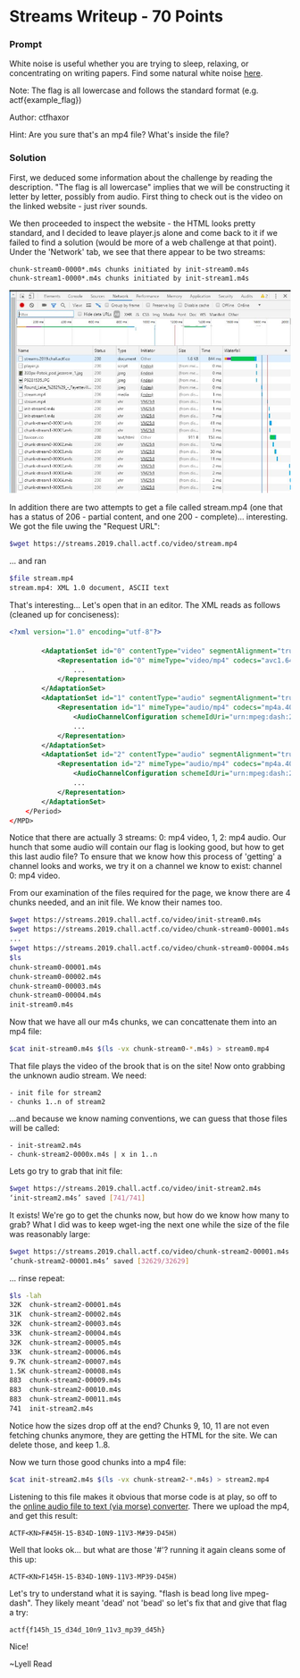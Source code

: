 # Streams Writeup - 70 Points

### Prompt

White noise is useful whether you are trying to sleep, relaxing, or concentrating on writing papers. Find some natural white noise [here](https://streams.2019.chall.actf.co/).

Note: The flag is all lowercase and follows the standard format (e.g. actf{example_flag})

Author: ctfhaxor

Hint: Are you sure that's an mp4 file? What's inside the file?

### Solution

First, we deduced some information about the challenge by reading the description. "The flag is all lowercase" implies that we will be constructing it letter by letter, possibly from audio. First thing to check out is the video on the linked website - just river sounds. 

We then proceeded to inspect the website - the HTML looks pretty standard, and I decided to leave player.js alone and come back to it if we failed to find a solution (would be more of a web challenge at that point). Under the 'Network' tab, we see that there appear to be two streams:
```
chunk-stream0-0000*.m4s chunks initiated by init-stream0.m4s
chunk-stream1-0000*.m4s chunks initiated by init-stream1.m4s
```
![Image](network-inspection.JPG)

In addition there are two attempts to get a file called stream.mp4 (one that has a status of 206 - partial content, and one 200 - complete)... interesting. We got the file uwing the "Request URL":
```bash
$wget https://streams.2019.chall.actf.co/video/stream.mp4
```
... and ran
```bash
$file stream.mp4
stream.mp4: XML 1.0 document, ASCII text
```
That's interesting... Let's open that in an editor. The XML reads as follows (cleaned up for conciseness):
```xml
<?xml version="1.0" encoding="utf-8"?>

		<AdaptationSet id="0" contentType="video" segmentAlignment="true" bitstreamSwitching="true" frameRate="30/1" lang="und">
			<Representation id="0" mimeType="video/mp4" codecs="avc1.64001f" bandwidth="278539187" width="1280" height="720" frameRate="30/1">
				...
			</Representation>
		</AdaptationSet>
		<AdaptationSet id="1" contentType="audio" segmentAlignment="true" bitstreamSwitching="true" lang="eng">
			<Representation id="1" mimeType="audio/mp4" codecs="mp4a.40.2" bandwidth="128000" audioSamplingRate="44100">
				<AudioChannelConfiguration schemeIdUri="urn:mpeg:dash:23003:3:audio_channel_configuration:2011" value="2" />
				...
			</Representation>
		</AdaptationSet>
		<AdaptationSet id="2" contentType="audio" segmentAlignment="true" bitstreamSwitching="true" lang="und">
			<Representation id="2" mimeType="audio/mp4" codecs="mp4a.40.2" bandwidth="48000" audioSamplingRate="8000">
				<AudioChannelConfiguration schemeIdUri="urn:mpeg:dash:23003:3:audio_channel_configuration:2011" value="1" />
				...
			</Representation>
		</AdaptationSet>
	</Period>
</MPD>
```	
Notice that there are actually 3 streams: 0: mp4 video, 1, 2: mp4 audio. Our hunch that some audio will contain our flag is looking good, but how to get this last audio file? To ensure that we know how this process of 'getting' a channel looks and works, we try it on a channel we know to exist: channel 0: mp4 video. 

From our examination of the files required for the page, we know there are 4 chunks needed, and an init file. We know their names too.
```bash
$wget https://streams.2019.chall.actf.co/video/init-stream0.m4s
$wget https://streams.2019.chall.actf.co/video/chunk-stream0-00001.m4s
...
$wget https://streams.2019.chall.actf.co/video/chunk-stream0-00004.m4s
$ls
chunk-stream0-00001.m4s
chunk-stream0-00002.m4s
chunk-stream0-00003.m4s
chunk-stream0-00004.m4s
init-stream0.m4s
```	
Now that we have all our m4s chunks, we can concattenate them into an mp4 file:
```bash
$cat init-stream0.m4s $(ls -vx chunk-stream0-*.m4s) > stream0.mp4
```
That file plays the video of the brook that is on the site! Now onto grabbing the unknown audio stream. We need:

	- init file for stream2
	- chunks 1..n of stream2

...and because we know naming conventions, we can guess that those files will be called:

	- init-stream2.m4s
	- chunk-stream2-0000x.m4s | x in 1..n
	
Lets go try to grab that init file:
```bash
$wget https://streams.2019.chall.actf.co/video/init-stream2.m4s
‘init-stream2.m4s’ saved [741/741] 
```
It exists! We're go to get the chunks now, but how do we know how many to grab? What I did was to keep wget-ing the next one while the size of the file was reasonably large:
```bash	
$wget https://streams.2019.chall.actf.co/video/chunk-stream2-00001.m4s
‘chunk-stream2-00001.m4s’ saved [32629/32629]
```	
... rinse repeat:
```bash
$ls -lah 
32K  chunk-stream2-00001.m4s
31K  chunk-stream2-00002.m4s
32K  chunk-stream2-00003.m4s
33K  chunk-stream2-00004.m4s
32K  chunk-stream2-00005.m4s
33K  chunk-stream2-00006.m4s
9.7K chunk-stream2-00007.m4s
1.5K chunk-stream2-00008.m4s
883  chunk-stream2-00009.m4s
883  chunk-stream2-00010.m4s
883  chunk-stream2-00011.m4s
741  init-stream2.m4s
```	
Notice how the sizes drop off at the end? Chunks 9, 10, 11 are not even fetching chunks anymore, they are getting the HTML for the site. We can delete those, and keep 1..8.

Now we turn those good chunks into a mp4 file:
```bash
$cat init-stream2.m4s $(ls -vx chunk-stream2-*.m4s) > stream2.mp4
```	
Listening to this file makes it obvious that morse code is at play, so off to the [online audio file to text (via morse) converter]( https://morsecode.scphillips.com/labs/audio-decoder-adaptive/). There we upload the mp4, and get this result:
```
ACTF<KN>F#45H-15-B34D-10N9-11V3-M#39-D45H)
```
Well that looks ok... but what are those '#'? running it again cleans some of this up:
```
ACTF<KN>F145H-15-B34D-10N9-11V3-MP39-D45H)
```
Let's try to understand what it is saying. "flash is bead long live mpeg-dash". They likely meant 'dead' not 'bead' so let's fix that and give that flag a try:
```
actf{f145h_15_d34d_10n9_11v3_mp39_d45h}
```
Nice!

~Lyell Read
